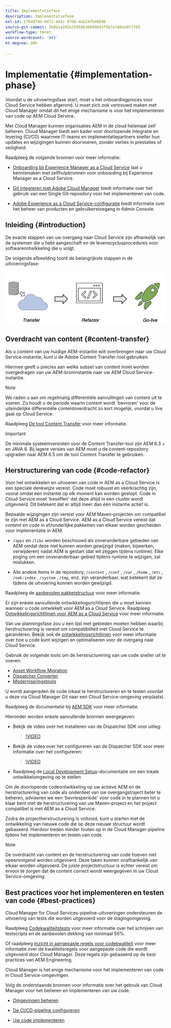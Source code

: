 ```yaml
---
title: Implementatiefase
description: Implementatiefase
exl-id: 176dd79d-0d72-443c-87db-dab24fb48b96
source-git-commit: 3b0b1a192e25958b3b049893f5b7e1001e071f69
workflow-type: tm+mt
source-wordcount: '943'
ht-degree: 90%

---
```


# Implementatie {#implementation-phase}

Voordat u de uitvoeringsfase start, moet u het onboardingproces voor Cloud Service hebben afgerond. U moet zich ook vertrouwd maken met Cloud Manager omdat dit het enige mechanisme is voor het implementeren van code op AEM Cloud Service.

Met Cloud Manager kunnen organisaties AEM in de cloud helemaal zelf beheren. Cloud Manager biedt een kader voor doorlopende integratie en levering (CI/CD) waarmee IT-teams en implementatiepartners sneller hun updates en wijzigingen kunnen doorvoeren, zonder verlies in prestaties of veiligheid.

Raadpleeg de volgende bronnen voor meer informatie:

* [Onboarding bij Experience Manager as a Cloud Service](https://experienceleague.adobe.com/docs/experience-manager-cloud-service/onboarding/home.html) laat u kennismaken met zelfhulpbronnen voor onboarding bij Experience Manager as a Cloud Service.

* [Git integreren met Adobe Cloud Manager](https://experienceleague.adobe.com/docs/experience-manager-cloud-service/implementing/managing-code/integrating-with-git.html) biedt informatie over het gebruik van een Single Git-repository voor het implementeren van code.

* [Adobe Experience as a Cloud Service-configuratie](https://experienceleague.adobe.com/docs/experience-manager-cloud-service/security/ims-support.html#aem-configuration) biedt informatie over het beheer van producten en gebruikerstoegang in Admin Console.


## Inleiding {#introduction}

De exacte stappen van uw overgang naar Cloud Service zijn afhankelijk van de systemen die u hebt aangeschaft en de levenscyclusprocedures voor softwareontwikkeling die u volgt.

De volgende afbeelding toont de belangrijkste stappen in de uitvoeringsfase:

![afbeelding](/help/move-to-cloud-service/assets/exec-image1.png)

## Overdracht van content {#content-transfer}

Als u content van uw huidige AEM-instantie wilt overbrengen naar uw Cloud Service-instantie, kunt u de Adobe Content Transfer-tool gebruiken.

Hiermee geeft u precies aan welke subset van content moet worden overgedragen van uw AEM-broninstantie naar uw AEM Cloud Service-instantie.

>[!NOTE]
>We raden u aan om regelmatig differentiële aanvullingen van content uit te voeren. Zo houdt u de periode waarin content wordt &#39;bevroren&#39; voor de uiteindelijke differentiële contentoverdracht zo kort mogelijk, voordat u live gaat op Cloud Service.

Raadpleeg [De tool Content Transfer](/help/move-to-cloud-service/content-transfer-tool/using-content-transfer-tool/overview-content-transfer-tool.md) voor meer informatie.

>[!IMPORTANT]
>De minimale systeemvereisten voor de Content Transfer-tool zijn AEM 6.3 + en JAVA 8. Bij lagere versies van AEM moet u de content-repository upgraden naar AEM 6.5 om de tool Content Transfer te gebruiken.

## Herstructurering van code {#code-refactor}

Voor het ontwikkelen en uitvoeren van code in AEM as a Cloud Service is een speciale denkwijze vereist. Code moet robuust en veerkrachtig zijn, vooral omdat een instantie op elk moment kan worden gestopt. Code in Cloud Service moet &#39;beseffen&#39; dat deze altijd in een cluster wordt uitgevoerd. Dit betekent dat er altijd meer dan één instantie actief is.

Bepaalde wijzigingen zijn vereist voor AEM Maven-projecten om compatibel te zijn met AEM as a Cloud Service. AEM as a Cloud Service vereist dat *content* en *code* in afzonderlijke pakketten van elkaar worden gescheiden voor implementatie in AEM.

* `/apps` en `/libs` worden beschouwd als onveranderbare gebieden van AEM omdat deze niet kunnen worden gewijzigd (maken, bijwerken, verwijderen) nadat AEM is gestart (dat wil zeggen tijdens runtime). Elke poging om een onveranderbaar gebied tijdens runtime te wijzigen, zal mislukken.

* Alle andere items in de repository, `/content` , `/conf` , `/var` , `/home` , `/etc` , `/oak:index` , `/system` , `/tmp`, enz. zijn veranderbaar, wat betekent dat ze tijdens de uitvoering kunnen worden gewijzigd.

Raadpleeg de [aanbevolen pakketstructuur](https://experienceleague.adobe.com/docs/experience-manager-cloud-service/implementing/developing/aem-project-content-package-structure.html#recommended-package-structure) voor meer informatie.

Er zijn enkele aanvullende ontwikkelingsrichtlijnen die u moet kennen wanneer u code ontwikkelt voor AEM as a Cloud Service. Raadpleeg [Ontwikkelingsrichtlijnen voor AEM as a Cloud Service](https://experienceleague.adobe.com/docs/experience-manager-cloud-service/implementing/developing/development-guidelines.html) voor meer informatie.

Van uw planningsfase zou u een lijst met gebieden moeten hebben waarbij herstructurering is vereist om compatibiliteit met Cloud Service te garanderen. Bekijk ook de [ontwikkelingsrichtlijnen](https://experienceleague.adobe.com/docs/experience-manager-cloud-service/implementing/developing/development-guidelines.html) voor meer informatie over hoe u code kunt wijzigen en optimaliseren voor de overgang naar Cloud Service.

Gebruik de volgende tools om de herstructurering van uw code sneller uit te voeren:

* [Asset Workflow Migration](/help/move-to-cloud-service/moving-to-aem-assets/asset-workflow-migration-tool.md)
* [Dispatcher Converter](/help/move-to-cloud-service/refactoring-tools/dispatcher-transformation-utility-tools.md)
* [Moderniseringstools](/help/move-to-cloud-service/refactoring-tools/aem-modernization-tools.md)

U wordt aangeraden de code lokaal te herstructureren en te testen voordat u deze via Cloud Manager Git naar een Cloud Service-omgeving verplaatst.

Raadpleeg de documentatie bij [AEM SDK](https://experienceleague.adobe.com/docs/experience-manager-cloud-service/implementing/deploying/overview.html#aem-as-a-cloud-service-sdk) voor meer informatie.

Hieronder worden enkele aanvullende bronnen weergegeven:

* Bekijk de video over het installeren van de Dispatcher SDK voor uitleg:

   >[!VIDEO](https://video.tv.adobe.com/v/30601)

* Bekijk de video over het configureren van de Dispatcher SDK voor meer informatie over het configureren:

   >[!VIDEO](https://video.tv.adobe.com/v/30602)

* Raadpleeg de [Local Development Setup](https://experienceleague.adobe.com/docs/experience-manager-learn/cloud-service/local-development-environment-set-up/overview.html)-documentatie om een lokale ontwikkelomgeving op te stellen


Om de doorlopende codeontwikkeling op uw actieve AEM en de herstructurering van code als onderdeel van uw overgangstraject beter te beheren, adviseren we een &#39;bevriesperiode&#39; voor code in te plannen tot u klaar bent met de herstructurering van uw Maven-project en het project compatibel is met AEM as a Cloud Service.

Zodra de projectherstructurering is voltooid, kunt u starten met de ontwikkeling van nieuwe code die op deze nieuwe structuur wordt gebaseerd. Hierdoor treden minder fouten op in de Cloud Manager-pipeline tijdens het implementeren en testen van code.

>[!NOTE]
>De overdracht van content en de herstructurering van code hoeven niet opeenvolgend worden uitgevoerd. Deze taken kunnen onafhankelijk van elkaar worden uitgevoerd. De juiste projectstructuur is echter vereist om ervoor te zorgen dat de content correct wordt weergegeven in uw Cloud Service-omgeving.

## Best practices voor het implementeren en testen van code {#best-practices}

Cloud Manager for Cloud Services-pipeline-uitvoeringen ondersteunen de uitvoering van tests die worden uitgevoerd voor de stagingomgeving.

Raadpleeg [Codekwaliteitstests](https://experienceleague.adobe.com/docs/experience-manager-cloud-service/implementing/developing/understand-test-results.html#code-quality-testing) voor meer informatie over het schrijven van testscripts en de aanbevolen dekking van minimaal 50%.

Of raadpleeg [Inzicht in aangepaste regels voor codekwaliteit](/help/implementing/cloud-manager/custom-code-quality-rules.md) voor meer informatie over de kwaliteitsregels voor aangepaste code die wordt uitgevoerd door Cloud Manager. Deze regels zijn gebaseerd op de best practices van AEM Engineering.

Cloud Manager is het enige mechanisme voor het implementeren van code in Cloud Service-omgevingen.

Volg de onderstaande bronnen voor informatie over het gebruik van Cloud Manager voor het beheren en implementeren van uw code.

* [Omgevingen beheren](https://experienceleague.adobe.com/docs/experience-manager-cloud-service/implementing/using-cloud-manager/manage-environments.html)

* [De CI/CD-pipeline configureren](https://experienceleague.adobe.com/docs/experience-manager-cloud-service/implementing/using-cloud-manager/configure-pipeline.html)

* [Uw code implementeren](https://experienceleague.adobe.com/docs/experience-manager-cloud-service/implementing/using-cloud-manager/deploy-code.html)


